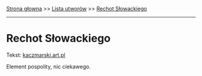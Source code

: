 [Strona głowna](../index.md) >> [Lista utworów](../list.md) >> [Rechot Słowackiego](510.md)

---

# Rechot Słowackiego

Tekst: [kaczmarski.art.pl](https://www.kaczmarski.art.pl/tworczosc/wiersze/rechot-slowackiego/)

Element pospolity, nic ciekawego.